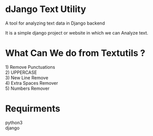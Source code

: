 # dJango Text Utility
A tool for analyzing text data in Django backend

It is a simple django project or website in which we can Analyze text.

<h1>What Can We do from Textutils ?</h1>
1) Remove Punctuations<br>
2) UPPERCASE<br>
3) New Line Remove<br>
4) Extra Spaces Remover<br>
5) Numbers Remover

<h1>Requirments</h1>
python3<br>
django<br>
